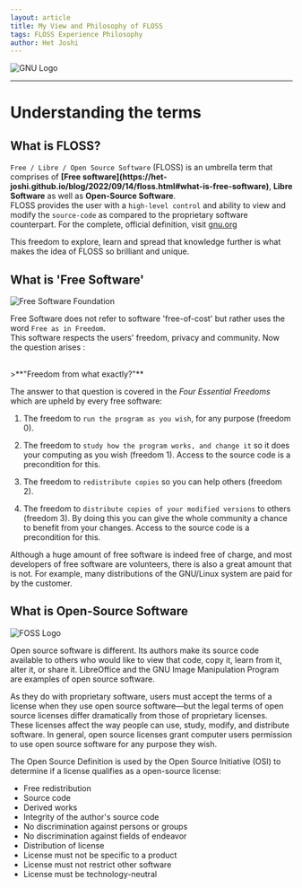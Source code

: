 ```yaml
---
layout: article
title: My View and Philosophy of FLOSS
tags: FLOSS Experience Philosophy
author: Het Joshi
---
```



![GNU Logo](https://user-images.githubusercontent.com/96608251/190153016-42cccab0-c4b1-4c50-8bb5-2bb2f4ce0cd3.png)  

---

# Understanding the terms

 ## What is FLOSS?
   `Free / Libre / Open Source Software` (FLOSS) is an umbrella term that comprises of **[Free software](https://het-          joshi.github.io/blog/2022/09/14/floss.html#what-is-free-software)**, **Libre Software** as well as **Open-Source Software**.  
    FLOSS provides the user with a `high-level control` and ability to view and modify the `source-code` as compared to the proprietary software             counterpart. For the complete, official definition, visit [gnu.org](https://www.gnu.org/philosophy/philosophy.html)

   This freedom to explore, learn and spread that knowledge further is what makes the idea of FLOSS so brilliant and unique.

 ## What is 'Free Software'  

![Free Software Foundation](https://user-images.githubusercontent.com/96608251/190171456-c65fc41c-9eb9-4f8c-bb92-1120d1ffb5e1.png)  

   Free Software does not refer to software 'free-of-cost' but rather uses the word  `Free as in Freedom`.  
   This software respects the users' freedom, privacy and community. Now the question arises :
   
  <br>
   >**"Freedom from what exactly?"**  
  <br>
  
   The answer to that question is covered in the *Four Essential Freedoms* which are upheld by every free software:
  
   1.   The freedom to `run the program as you wish`, for any purpose (freedom 0).

   2.  The freedom to `study how the program works, and change it` so it does your computing as you wish (freedom 1). Access to the source code is a   precondition for this.

   3.  The freedom to `redistribute copies` so you can help others (freedom 2).

   4.  The freedom to `distribute copies of your modified versions` to others (freedom 3). By doing this you can give the whole community a chance to  benefit from your changes. Access to the source code is a precondition for this.

   Although a huge amount of free software is indeed free of charge, and most developers of free software are volunteers, there is also a great amount  that  is not. For example, many distributions of the GNU/Linux system are paid for by the customer.
 
## What is Open-Source Software
 
 ![FOSS Logo](https://user-images.githubusercontent.com/96608251/190152905-4ccf6396-74cd-46fb-839d-e87660163cb5.png)  
 
 Open source software is different. Its authors make its source code available to others who would like to view that code, copy it, learn from it, alter   it, or share it. LibreOffice and the GNU Image Manipulation Program are examples of open source software.

As they do with proprietary software, users must accept the terms of a license when they use open source software—but the legal terms of open source licenses differ dramatically from those of proprietary licenses.
 These licenses affect the way people can use, study, modify, and distribute software. In general, open source licenses grant computer users permission to  use open source software for any purpose they wish.
 
The Open Source Definition is used by the Open Source Initiative (OSI) to determine if a license qualifies as a open-source license:
- Free redistribution
- Source code
- Derived works
- Integrity of the author's source code
- No discrimination against persons or groups
- No discrimination against fields of endeavor
- Distribution of license
- License must not be specific to a product
- License must not restrict other software
- License must be technology-neutral








